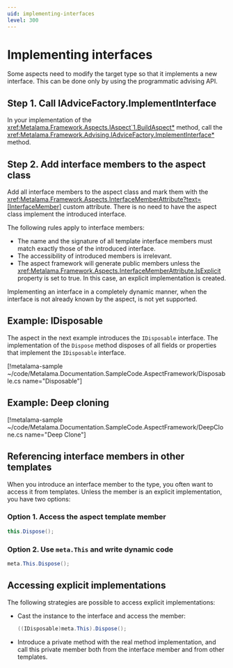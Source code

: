 ```yaml
---
uid: implementing-interfaces
level: 300
---
```

# Implementing interfaces

Some aspects need to modify the target type so that it implements a new interface. This can be done only by using the programmatic advising API.

## Step 1. Call IAdviceFactory.ImplementInterface

In your implementation of the <xref:Metalama.Framework.Aspects.IAspect`1.BuildAspect*> method, call the <xref:Metalama.Framework.Advising.IAdviceFactory.ImplementInterface*> method.

## Step 2. Add interface members to the aspect class

Add all interface members to the aspect class and mark them with the <xref:Metalama.Framework.Aspects.InterfaceMemberAttribute?text=[InterfaceMember]> custom attribute. There is no need to have the aspect class implement the introduced interface.

The following rules apply to interface members:

- The name and the signature of all template interface members must match exactly those of the introduced interface.
- The accessibility of introduced members is irrelevant.
- The aspect framework will generate public members unless the <xref:Metalama.Framework.Aspects.InterfaceMemberAttribute.IsExplicit> property is set to true. In this case, an explicit implementation is created.

Implementing an interface in a completely dynamic manner, when the interface is not already known by the aspect, is not yet supported.

## Example: IDisposable

The aspect in the next example introduces the `IDisposable` interface. The implementation of the `Dispose` method disposes of all fields or properties that implement the `IDisposable` interface.

[!metalama-sample  ~/code/Metalama.Documentation.SampleCode.AspectFramework/Disposable.cs name="Disposable"]

## Example: Deep cloning

[!metalama-sample ~/code/Metalama.Documentation.SampleCode.AspectFramework/DeepClone.cs name="Deep Clone"]


## Referencing interface members in other templates

When you introduce an interface member to the type, you often want to access it from templates. Unless the member is an explicit implementation, you have two options:

[comment]: # (TODO: better code examples)


### Option 1. Access the aspect template member

```cs
this.Dispose();
```


### Option 2. Use `meta.This` and write dynamic code

```cs
meta.This.Dispose();
```

## Accessing explicit implementations

The following strategies are possible to access explicit implementations:

- Cast the instance to the interface and access the member:

    ```cs
    ((IDisposable)meta.This).Dispose();
    ```

- Introduce a private method with the real method implementation, and call this private member both from the interface member and from other templates.


